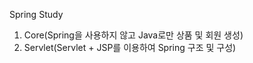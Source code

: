 Spring Study

  1. Core(Spring을 사용하지 않고 Java로만 상품 및 회원 생성)
  2. Servlet(Servlet + JSP를 이용하여 Spring 구조 및 구성)
